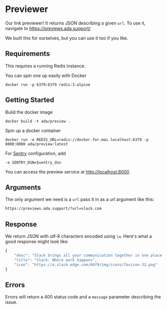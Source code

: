 # Previewer

Our link previewer! It returns JSON describing a given `url`. To use it, navigate to https://previews.ada.support/

We built this for ourselves, but you can use it too if you like.

## Requirements

This requires a running Redis instance.

You can spin one up easily with Docker

```
docker run -p 6379:6379 redis:3-alpine

```

## Getting Started

Build the docker image

```
docker build -t ada/preview .
```

Spin up a docker container

```
docker run -e REDIS_URL=redis://docker.for.mac.localhost:6379 -p 8000:8000 ada/preview:latest
```

For [Sentry](https://sentry.io/welcome/) configuration, add

```
-e SENTRY_DSN=$sentry_dsn

```

You can access the preview service at [http://localhost:8000](http://localhost:8000)

## Arguments

The only argument we need is a `url` pass it in as a url argument like this:

```sh
https://previews.ada.support/?url=slack.com
```

## Response

We return JSON with utf-8 characters encoded using `\u`. Here's what a good response might look like:

```js
{
    "desc": "Slack brings all your communication together in one place. It\u2019s real-time messaging, archiving and search for modern teams.",
    "title": "Slack: Where work happens",
    "icon": "https://a.slack-edge.com/66f9/img/icons/favicon-32.png"
}
```

## Errors
Errors will return a 400 status code and a `message` parameter describing the issue.
